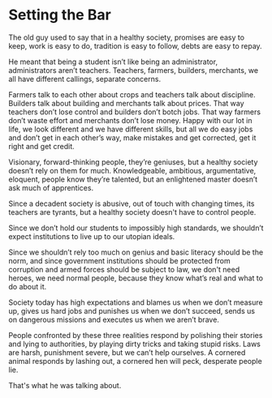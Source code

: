 # Setting the Bar

The old guy used to say that
in a healthy society,
promises are easy to keep,
work is easy to do,
tradition is easy to follow,
debts are easy to repay.

He meant that
being a student isn’t like being an administrator,
administrators aren’t teachers.
Teachers, farmers, builders, merchants,
we all have different callings,
separate concerns.

Farmers talk to each other about crops
and teachers talk about discipline.
Builders talk about building
and merchants talk about prices.
That way teachers don’t lose control
and builders don’t botch jobs.
That way farmers don’t waste effort
and merchants don’t lose money.
Happy with our lot in life,
we look different
and we have different skills,
but all we do easy jobs
and don’t get in each other’s way,
make mistakes and get corrected,
get it right and get credit.

Visionary,
forward-thinking people,
they’re geniuses,
but a healthy society
doesn’t rely on them for much.
Knowledgeable, ambitious,
argumentative, eloquent,
people know they’re talented,
but an enlightened master
doesn’t ask much of apprentices.

Since a decadent society is abusive,
out of touch with changing times,
its teachers are tyrants,
but a healthy society
doesn't have to control people.

Since we don’t hold our students
to impossibly high standards,
we shouldn’t expect institutions
to live up to our utopian ideals.

Since we shouldn’t rely too much on genius
and basic literacy
should be the norm,
and since government institutions
should be protected from corruption
and armed forces
should be subject to law,
we don't need heroes,
we need normal people,
because they know what’s real
and what to do about it.

Society today
has high expectations
and blames us when we don’t measure up,
gives us hard jobs
and punishes us when we don’t succeed,
sends us on dangerous missions
and executes us when we aren’t brave.

People confronted by these three realities
respond by polishing their stories
and lying to authorities,
by playing dirty tricks
and taking stupid risks.
Laws are harsh,
punishment severe,
but we can’t help ourselves.
A cornered animal responds by lashing out,
a cornered hen will peck,
desperate people lie.

That's what he was talking about.
